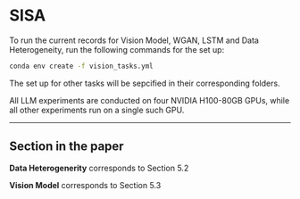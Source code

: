 # SISA
To run the current records for Vision Model, WGAN, LSTM and Data Heterogeneity, run the following commands for the set up:

```bash
conda env create -f vision_tasks.yml
```
The set up for other tasks will be sepcified in their corresponding folders.

All LLM experiments are conducted on four NVIDIA H100-80GB GPUs, while all other experiments run on a single such GPU.

---
## Section in the paper

**Data Heterogenerity** corresponds to Section 5.2

**Vision Model** corresponds to Section 5.3
